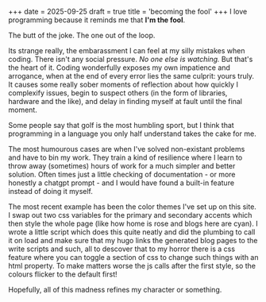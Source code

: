 +++
date = 2025-09-25
draft = true
title = 'becoming the fool'
+++
I love programming because it reminds me that **I'm the fool**.

The butt of the joke. The one out of the loop.

Its strange really, the embarassment I can feel at my silly
mistakes when coding. There isn't any social pressure. *No one
else is watching.* But that's the heart of it. Coding wonderfully
exposes my own impatience and arrogance, when at the end of
every error lies the same culprit: yours truly. It causes
some really sober moments of reflection about how quickly
I complexify issues, begin to suspect others (in the form
of libraries, hardware and the like), and delay in finding
myself at fault until the final moment.

Some people say that golf is the most humbling sport, but
I think that programming in a language you only
half understand takes the cake for me.

The most humourous cases are when I've solved non-existant
problems and have to bin my work. They train a kind of 
resilience where I learn to throw away (sometimes) hours of work for a 
much simpler and better solution. Often times just a little
checking of documentation - or more honestly a chatgpt prompt -
and I would have found a built-in feature instead of doing
it myself.

The most recent example has been the color themes I've
set up on this site. I swap out two css variables for the
primary and secondary accents which then style the whole page
(like how home is rose and blogs here are cyan). I wrote
a little script which does this quite neatly and did the
plumbing to call it on load and make sure that my hugo
links the generated blog pages to the write scripts and
such, all to descover that to my horror there is a css
feature where you can toggle a section of css to change
such things with an html property. To make matters worse
the js calls after the first style, so the colours flicker
to the default first!

Hopefully, all of this madness refines my character or
something.
